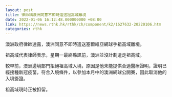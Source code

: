 ```yaml
---
layout: post
title: 律師稱澳洲同意不即時遣送祖高域離境
date: 2022-01-06 16:12:48.000000000 +08:00
link: https://news.rthk.hk/rthk/ch/component/k2/1627632-20220106.htm
categories: rthk
---
```


澳洲政府律師透露，澳洲同意不即時遣送塞爾維亞網球手祖高域離境。

祖高域代表律師表示，星期一最終聆訊前，澳洲並沒計劃遣走祖高域。

較早前，澳洲邊境部門拒絕祖高域入境，原因是他未能提供合適醫療證明，證明已經接種新冠疫苗，符合入境條件，以參加本月中的澳洲網球公開賽，因此取消他的入境簽證。

祖高域現時正被扣留。
